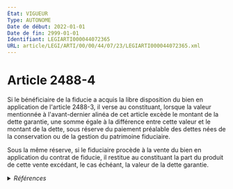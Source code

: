 ```yaml
---
État: VIGUEUR
Type: AUTONOME
Date de début: 2022-01-01
Date de fin: 2999-01-01
Identifiant: LEGIARTI000044072365
URL: article/LEGI/ARTI/00/00/44/07/23/LEGIARTI000044072365.xml
---
```


<h1>Article 2488-4</h1>

Si le bénéficiaire de la fiducie a acquis la libre disposition du bien en
application de l'article 2488-3, il verse au constituant, lorsque la valeur
mentionnée à l'avant-dernier alinéa de cet article excède le montant de la dette
garantie, une somme égale à la différence entre cette valeur et le montant de la
dette, sous réserve du paiement préalable des dettes nées de la conservation ou
de la gestion du patrimoine fiduciaire.<br />

Sous la même réserve, si le fiduciaire procède à la vente du bien en application
du contrat de fiducie, il restitue au constituant la part du produit de cette
vente excédant, le cas échéant, la valeur de la dette garantie.


<details>
  <summary><em>Références</em></summary>

  <h2>Articles faisant référence à l'article</h2>
  
  <ul>
    <li>
      <a href="https://legal.tricoteuses.fr//redirection/LEGIARTI000044045560?vers=git&vers=legifrance">Ordonnance n° 2021-1192 du 15 septembre 2021 portant réforme du droit des sûretés - article 25 ENTIEREMENT_MODIF</a> MODIFIE source
    </li>
    <li>
      <a href="https://legal.tricoteuses.fr//redirection/LEGIARTI000044072368?vers=git&vers=legifrance">Code civil - article 2488-3 AUTONOME VIGUEUR, en vigueur depuis le 2022-01-01</a> CITATION cible
    </li>
  </ul>
  
  <h2>Références faites par l'article</h2>
  
  <ul>
    <li>
      2021-09-15 MODIFIE cible <a href="https://legal.tricoteuses.fr//redirection/LEGIARTI000044045560?vers=git&vers=legifrance">Ordonnance n° 2021-1192 du 15 septembre 2021 portant réforme du droit des sûretés - article 25 ENTIEREMENT_MODIF</a>
    </li>
    <li>
      2999-01-01 CITATION source <a href="https://legal.tricoteuses.fr//redirection/LEGIARTI000044072368?vers=git&vers=legifrance">Code civil - article 2488-3 AUTONOME VIGUEUR, en vigueur depuis le 2022-01-01</a>
    </li>
  </ul>
</details>
